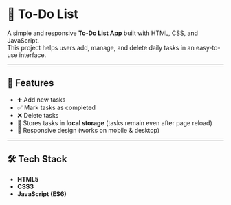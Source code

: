 # 📝 To-Do List

A simple and responsive **To-Do List App** built with HTML, CSS, and JavaScript.  
This project helps users add, manage, and delete daily tasks in an easy-to-use interface.

---

## 🚀 Features
- ➕ Add new tasks  
- ✅ Mark tasks as completed  
- ❌ Delete tasks  
- 💾 Stores tasks in **local storage** (tasks remain even after page reload)  
- 📱 Responsive design (works on mobile & desktop)

---

## 🛠️ Tech Stack
- **HTML5**  
- **CSS3**  
- **JavaScript (ES6)**  
